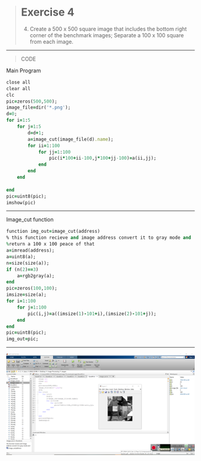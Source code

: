 > # Exercise 4
> 4. Create a 500 x 500 square image that includes the bottom right corner of the benchmark images; Separate a 100 x 100 square from each image.
***
>CODE

Main Program
```ruby
close all
clear all
clc
pic=zeros(500,500);
image_file=dir('*.png');
d=0;
for i=1:5
    for j=1:5
        d=d+1;
        a=image_cut(image_file(d).name);
        for ii=1:100
            for jj=1:100
                pic(i*100+ii-100,j*100+jj-100)=a(ii,jj);
            end
        end    
    end          
    
end 
pic=uint8(pic);
imshow(pic)
```
****
Image_cut function
```ruby
function img_out=image_cut(address)
% this function recieve and image address convert it to gray mode and 
%return a 100 x 100 peace of that 
a=imread(address);
a=uint8(a);
n=size(size(a));
if (n(2)==3)
    a=rgb2gray(a);
end 
pic=zeros(100,100);
imsize=size(a);
for i=1:100
    for j=1:100
        pic(i,j)=a((imsize(1)-101+i),(imsize(2)-101+j));
    end
end
pic=uint8(pic);
img_out=pic;
```
***
![alt text](https://github.com/semnan-university-ai/image-processing-class/blob/370abe6ba2ff129fef601d8408a160d581f9f920/excersiecs/alirezachaji/4/Exce04.png)
